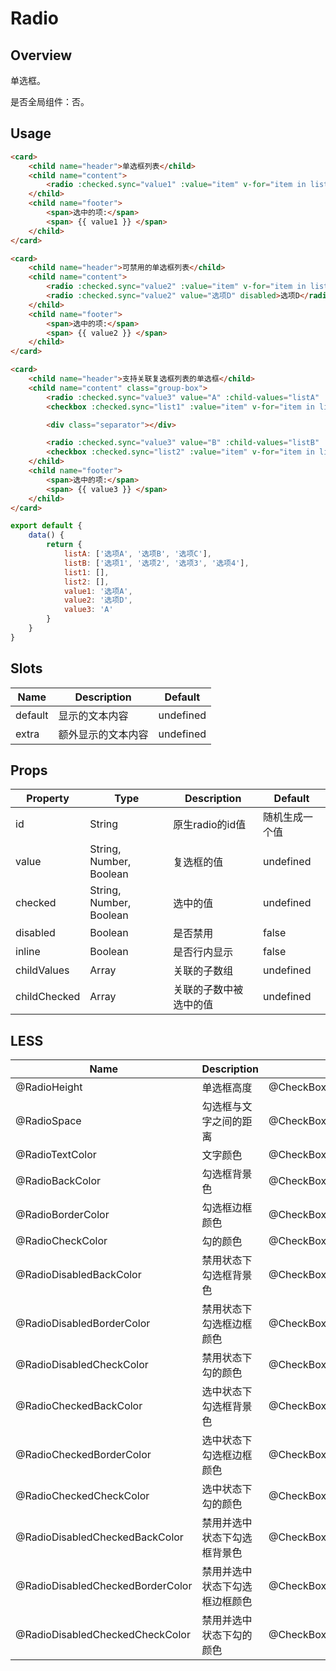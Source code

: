 # Radio

## Overview

单选框。

是否全局组件：否。

## Usage

```html
<card>
    <child name="header">单选框列表</child>
    <child name="content">
        <radio :checked.sync="value1" :value="item" v-for="item in listA" inline>{{item}}</radio>
    </child>
    <child name="footer">
        <span>选中的项:</span>
        <span> {{ value1 }} </span>
    </child>
</card>

<card>
    <child name="header">可禁用的单选框列表</child>
    <child name="content">
        <radio :checked.sync="value2" :value="item" v-for="item in listA">{{item}}</radio>
        <radio :checked.sync="value2" value="选项D" disabled>选项D</radio>
    </child>
    <child name="footer">
        <span>选中的项:</span>
        <span> {{ value2 }} </span>
    </child>
</card>

<card>
    <child name="header">支持关联复选框列表的单选框</child>
    <child name="content" class="group-box">
        <radio :checked.sync="value3" value="A" :child-values="listA" :child-checked.sync="list1">选择分组A</radio>
        <checkbox :checked.sync="list1" :value="item" v-for="item in listA" class="box-item">{{item}}</checkbox>

        <div class="separator"></div>

        <radio :checked.sync="value3" value="B" :child-values="listB" :child-checked.sync="list2" >选择分组B</radio>
        <checkbox :checked.sync="list2" :value="item" v-for="item in listB" class="box-item">{{item}}</checkbox>
    </child>
    <child name="footer">
        <span>选中的项:</span>
        <span> {{ value3 }} </span>
    </child>
</card>
```

```javascript
export default {
    data() {
        return {
            listA: ['选项A', '选项B', '选项C'],
            listB: ['选项1', '选项2', '选项3', '选项4'],
            list1: [],
            list2: [],
            value1: '选项A',
            value2: '选项D',
            value3: 'A'
        }
    }
}
```

## Slots

| Name | Description | Default |
| ----- | ----- | ----- |
| default | 显示的文本内容 | undefined |
| extra | 额外显示的文本内容 | undefined |

## Props

| Property | Type | Description | Default |
| ----- | ----- | ----- | ----- |
| id | String | 原生radio的id值 | 随机生成一个值 |
| value | String, Number, Boolean | 复选框的值 | undefined |
| checked | String, Number, Boolean | 选中的值 | undefined |
| disabled | Boolean | 是否禁用 | false |
| inline | Boolean | 是否行内显示 | false |
| childValues | Array | 关联的子数组 | undefined |
| childChecked | Array | 关联的子数中被选中的值 | undefined |

## LESS

| Name | Description | Default |
| ----- | ----- | ----- |
| @RadioHeight | 单选框高度 | @CheckBoxHeight |
| @RadioSpace | 勾选框与文字之间的距离 | @CheckBoxSpace |
| @RadioTextColor | 文字颜色 | @CheckBoxTextColor |
| @RadioBackColor | 勾选框背景色 | @CheckBoxBackColor |
| @RadioBorderColor | 勾选框边框颜色 | @CheckBoxBorderColor |
| @RadioCheckColor | 勾的颜色 | @CheckBoxCheckColor |
| @RadioDisabledBackColor | 禁用状态下勾选框背景色 | @CheckBoxDisabledBackColor |
| @RadioDisabledBorderColor | 禁用状态下勾选框边框颜色 | @CheckBoxDisabledBorderColor |
| @RadioDisabledCheckColor | 禁用状态下勾的颜色 | @CheckBoxDisabledCheckColor |
| @RadioCheckedBackColor | 选中状态下勾选框背景色 | @CheckBoxCheckedBackColor |
| @RadioCheckedBorderColor | 选中状态下勾选框边框颜色 | @CheckBoxCheckedBorderColor |
| @RadioCheckedCheckColor | 选中状态下勾的颜色 | @CheckBoxCheckedCheckColor |
| @RadioDisabledCheckedBackColor | 禁用并选中状态下勾选框背景色 | @CheckBoxDisabledCheckedBackColor |
| @RadioDisabledCheckedBorderColor | 禁用并选中状态下勾选框边框颜色 | @CheckBoxDisabledCheckedBorderColor |
| @RadioDisabledCheckedCheckColor | 禁用并选中状态下勾的颜色 | @CheckBoxDisabledCheckedCheckColor |